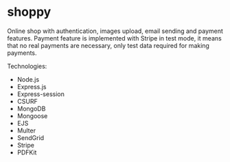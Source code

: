# shoppy
Online shop with authentication, images upload, email sending and payment features. Payment feature is implemented with Stripe in test mode, it means that no real payments are necessary, only test data required for making payments.

Technologies:
- Node.js
- Express.js
- Express-session
- CSURF
- MongoDB
- Mongoose
- EJS
- Multer
- SendGrid
- Stripe
- PDFKit
